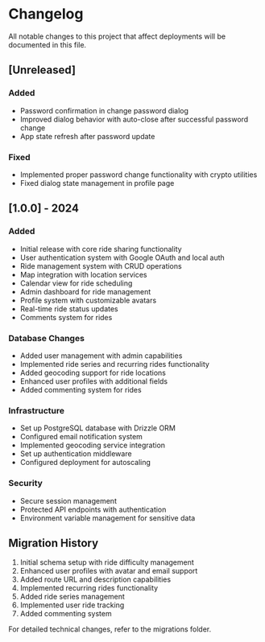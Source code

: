 # Changelog

All notable changes to this project that affect deployments will be documented in this file.

## [Unreleased]
### Added
- Password confirmation in change password dialog
- Improved dialog behavior with auto-close after successful password change
- App state refresh after password update

### Fixed
- Implemented proper password change functionality with crypto utilities
- Fixed dialog state management in profile page

## [1.0.0] - 2024

### Added
- Initial release with core ride sharing functionality
- User authentication system with Google OAuth and local auth
- Ride management system with CRUD operations
- Map integration with location services
- Calendar view for ride scheduling
- Admin dashboard for ride management
- Profile system with customizable avatars
- Real-time ride status updates
- Comments system for rides

### Database Changes
- Added user management with admin capabilities
- Implemented ride series and recurring rides functionality
- Added geocoding support for ride locations
- Enhanced user profiles with additional fields
- Added commenting system for rides

### Infrastructure
- Set up PostgreSQL database with Drizzle ORM
- Configured email notification system
- Implemented geocoding service integration
- Set up authentication middleware
- Configured deployment for autoscaling

### Security
- Secure session management
- Protected API endpoints with authentication
- Environment variable management for sensitive data

## Migration History
1. Initial schema setup with ride difficulty management
2. Enhanced user profiles with avatar and email support
3. Added route URL and description capabilities
4. Implemented recurring rides functionality
5. Added ride series management
6. Implemented user ride tracking
7. Added commenting system

For detailed technical changes, refer to the migrations folder.